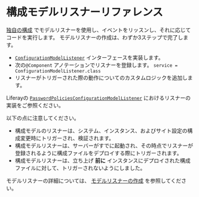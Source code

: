 # 構成モデルリスナーリファレンス

[独自の構成](../configuration-framework.md) でモデルリスナーを使用し、イベントをリッスンし、それに応じてコードを実行します。 モデルリスナーの作成は、わずか3ステップで完了します。

* [`ConfigurationModelListener`](https://github.com/liferay/liferay-portal/blob/master/modules/apps/static/portal-configuration/portal-configuration-persistence-api/src/main/java/com/liferay/portal/configuration/persistence/listener/ConfigurationModelListener.java) インターフェースを実装します。
* 次の`@Component` アノテーションでリスナーを登録します。 `service = ConfigurationModelListener.class`
* リスナーがトリガーされた際の動作についてのカスタムロジックを追加します。

Liferayの [`PasswordPoliciesConfigurationModelListener`](https://github.com/liferay/liferay-portal/blob/master/modules/apps/password-policies-admin/password-policies-admin-web/src/main/java/com/liferay/password/policies/admin/web/internal/configuration/persistence/listener/PasswordPoliciesConfigurationModelListener.java) におけるリスナーの実装をご参照ください。

以下の点に注意してください。

* 構成モデルのリスナーは、システム、インスタンス、およびサイト設定の構成変更時にトリガーされ、検証されます。
* 構成モデルリスナーは、サーバーがすでに起動され、その時点でリスナーが登録されるように構成ファイルをデプロイする際にトリガーされます。
* 構成モデルリスナーは、立ち上げ **前に** インスタンスにデプロイされた構成ファイルに対して、トリガーされないようにしました。

モデルリスナーの詳細については、 [モデルリスナーの作成](../../../liferay-internals/extending-liferay/creating-a-model-listener.md) を参照してください。
